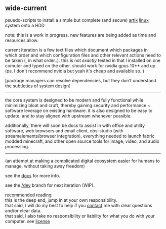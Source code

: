## wide-current

psuedo-scripts to install a simple but complete (and secure) [artix](https://artixlinux.org/) [linux](https://www.kernel.org/) system onto a HDD

note: this is a work in progress. new features are being added as time and resources allow.

current iteration is a few text files which document which packages in which order and which configuration files and other relevant actions need to be taken (, in what order..). this is not _exactly_ tested in that I installed on one comuter and typed on the other. should work for nvidia gpus 10** and up. (ps. I don't recommend nvidia but yeah it's cheap and available so..)

\[package managers can resolve dependencies, but they don't understand the subtleties of system design\]

___

the core system is designed to be modern and fully functional while minimizing bloat and cruft, thereby gaining security and performance ~  software leverage on existing hardware. it is also designed to be easy to update, and to stay aligned with upstream whenever possible.

additionally, there will soon be docs to assist in with office and utility software, web browsers and email client, obs-studio (with streamelements/browser integration), everything needed to launch fabric modded minecraft, and other open source tools for image, video, and audio processing. 

___

(an attempt at making a complicated digital ecosystem easier for humans to manage, without taking away freedom)

see the [docs](/doc/index.md) for more info.

see the [/dev](https://github.com/mtsl8/wide-current/tree/dev) branch for next iteration (WIP).

[recommended reading](/links.md) </br>
this is the deep end, jump in at your own responsibility.</br>
that said, I will do my best to help if you [contact](/contact.md) me with clear questions and/or clear data. </br>
that said, I also take no responsibility or liability for what you do with your computer. see [license](/LICENSE.md)
